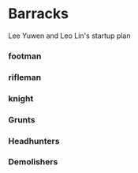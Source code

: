 # Barracks
Lee Yuwen and Leo Lin's startup plan
### footman
### rifleman
### knight
### Grunts
### Headhunters
### Demolishers
